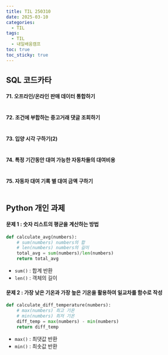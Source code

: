 ```yaml
---
title: TIL 250310
date: 2025-03-10
categories:
  - TIL
tags:
  - TIL
  - 내일배움캠프
toc: true
toc_sticky: true
---
```

## SQL 코드카타

#### 71. 오프라인/온라인 판매 데이터 통합하기
```sql

```

#### 72. 조건에 부합하는 중고거래 댓글 조회하기
```sql

```

#### 73. 입양 시각 구하기(2)
```sql

```

#### 74. 특정 기간동안 대여 가능한 자동차들의 대여비용
```sql

```

#### 75. 자동차 대여 기록 별 대여 금액 구하기
```sql

```

## Python 개인 과제

#### 문제 1 : 숫자 리스트의 평균을 계산하는 방법

```python
def calculate_avg(numbers):
	# sum(numbers) numbers의 합
	# len(numbers) numbers의 길이
	total_avg = sum(numbers)/len(numbers)
	return total_avg
```

- ```sum()``` : 합계 반환
- ```len()``` : 객체의 길이

#### 문제 2 : 가장 낮은 기온과 가장 높은 기온을 활용하여 일교차를 함수로 작성

```python
def calculate_diff_temperature(numbers):
	# max(numbers) 최고 기온
	# min(numbers) 최저 기온
	diff_temp = max(numbers) - min(numbers)
	return diff_temp
```
- ```max()``` : 최댓값 반환
- ```min()``` : 최솟값 반환